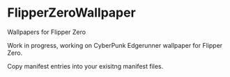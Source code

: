 # FlipperZeroWallpaper
Wallpapers for Flipper Zero

Work in progress, working on CyberPunk Edgerunner wallpaper for Flipper Zero.

Copy manifest entries into your exisitng manifest files.



